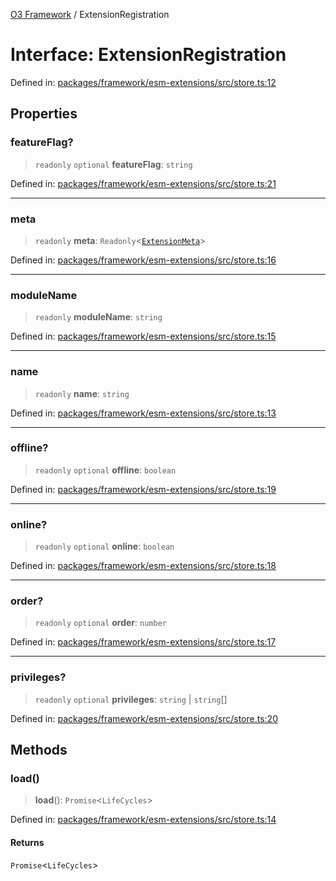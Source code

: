 [O3 Framework](../API.md) / ExtensionRegistration

# Interface: ExtensionRegistration

Defined in: [packages/framework/esm-extensions/src/store.ts:12](https://github.com/UjjawalPrabhat/openmrs-esm-core/blob/main/packages/framework/esm-extensions/src/store.ts#L12)

## Properties

### featureFlag?

> `readonly` `optional` **featureFlag**: `string`

Defined in: [packages/framework/esm-extensions/src/store.ts:21](https://github.com/UjjawalPrabhat/openmrs-esm-core/blob/main/packages/framework/esm-extensions/src/store.ts#L21)

***

### meta

> `readonly` **meta**: `Readonly`\<[`ExtensionMeta`](ExtensionMeta.md)\>

Defined in: [packages/framework/esm-extensions/src/store.ts:16](https://github.com/UjjawalPrabhat/openmrs-esm-core/blob/main/packages/framework/esm-extensions/src/store.ts#L16)

***

### moduleName

> `readonly` **moduleName**: `string`

Defined in: [packages/framework/esm-extensions/src/store.ts:15](https://github.com/UjjawalPrabhat/openmrs-esm-core/blob/main/packages/framework/esm-extensions/src/store.ts#L15)

***

### name

> `readonly` **name**: `string`

Defined in: [packages/framework/esm-extensions/src/store.ts:13](https://github.com/UjjawalPrabhat/openmrs-esm-core/blob/main/packages/framework/esm-extensions/src/store.ts#L13)

***

### offline?

> `readonly` `optional` **offline**: `boolean`

Defined in: [packages/framework/esm-extensions/src/store.ts:19](https://github.com/UjjawalPrabhat/openmrs-esm-core/blob/main/packages/framework/esm-extensions/src/store.ts#L19)

***

### online?

> `readonly` `optional` **online**: `boolean`

Defined in: [packages/framework/esm-extensions/src/store.ts:18](https://github.com/UjjawalPrabhat/openmrs-esm-core/blob/main/packages/framework/esm-extensions/src/store.ts#L18)

***

### order?

> `readonly` `optional` **order**: `number`

Defined in: [packages/framework/esm-extensions/src/store.ts:17](https://github.com/UjjawalPrabhat/openmrs-esm-core/blob/main/packages/framework/esm-extensions/src/store.ts#L17)

***

### privileges?

> `readonly` `optional` **privileges**: `string` \| `string`[]

Defined in: [packages/framework/esm-extensions/src/store.ts:20](https://github.com/UjjawalPrabhat/openmrs-esm-core/blob/main/packages/framework/esm-extensions/src/store.ts#L20)

## Methods

### load()

> **load**(): `Promise`\<`LifeCycles`\>

Defined in: [packages/framework/esm-extensions/src/store.ts:14](https://github.com/UjjawalPrabhat/openmrs-esm-core/blob/main/packages/framework/esm-extensions/src/store.ts#L14)

#### Returns

`Promise`\<`LifeCycles`\>
